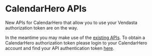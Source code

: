 # CalendarHero APIs

New APIs for CalendarHero that allow you to use your Vendasta authorization token are on the way.

In the meantime you may make use of the [existing APIs](https://api.calendarhero.com/documentation). To obtain a CalendarHero authorization token please login to your CalendarHero account and find your API authentication token [here](https://app.calendarhero.com/settings/user#API).
